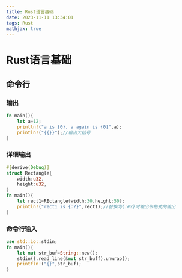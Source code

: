 ```yaml
---
title: Rust语言基础
date: 2023-11-11 13:34:01
tags: Rust
mathjax: true
---
```


# Rust语言基础

## 命令行

### 输出

```rust
fn main(){
    let a=12;
    println!("a is {0}, a again is {0}",a);
    println!("{{}}");//输出大括号
}
```

### 详细输出

```rust
#[derive(Debug)]
struct Rectangle{
    width:u32,
    height:u32,
}
fn main(){
    let rect1=REctangle{width:30,height:50};
    println!("rect1 is {:?}",rect1);//替换为{:#?}时输出带格式的输出
}
```

### 命令行输入

```rust
use std::io::stdin;
fn main(){
    let mut str_buf=String::new();
    stdin().read_line(&mut str_buff).unwrap();
    printfln!("{}",str_buf);
}
```



